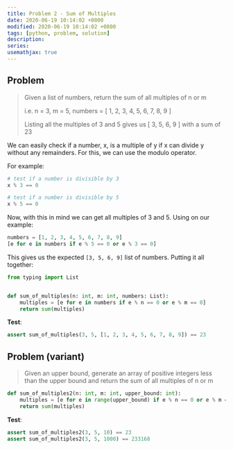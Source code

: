 ```yaml
---
title: Problem 2 - Sum of Multiples
date: 2020-06-19 10:14:02 +0800
modified: 2020-06-19 10:14:02 +0800
tags: [python, problem, solution]
description:
series:
usemathjax: true
---
```


## Problem

> Given a list of numbers, return the sum of all multiples of n or m
>
> i.e. n = 3, m = 5, numbers = [ 1, 2, 3, 4, 5, 6, 7, 8, 9 ]
>
> Listing all the multiples of 3 and 5 gives us [ 3, 5, 6, 9 ] with a sum of 23
>

We can easily check if a number, x, is a multiple of y if x can divide y without any remainders. For this, we can use the modulo operator.

For example:

```python
# test if a number is divisible by 3
x % 3 == 0

# test if a number is divisible by 5
x % 5 == 0
```

Now, with this in mind we can get all multiples of 3 and 5. Using on our example:


```python
numbers = [1, 2, 3, 4, 5, 6, 7, 8, 9]
[e for e in numbers if e % 5 == 0 or e % 3 == 0]
```

This gives us the expected `[3, 5, 6, 9]` list of numbers. Putting it all together:


```python
from typing import List


def sum_of_multiples(n: int, m: int, numbers: List):
    multiples = [e for e in numbers if e % n == 0 or e % m == 0]
    return sum(multiples)
```

**Test**:

```python
assert sum_of_multiples(3, 5, [1, 2, 3, 4, 5, 6, 7, 8, 9]) == 23
```

## Problem (variant)

> Given an upper bound, generate an array of positive integers less than the upper bound and return the sum of all multiples of n or m


```python
def sum_of_multiples2(n: int, m: int, upper_bound: int):
    multiples = [e for e in range(upper_bound) if e % n == 0 or e % m == 0]
    return sum(multiples)
```

**Test**:

```python
assert sum_of_multiples2(3, 5, 10) == 23
assert sum_of_multiples2(3, 5, 1000) == 233168
```
